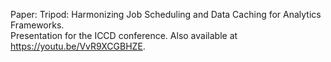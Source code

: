 Paper: Tripod: Harmonizing Job Scheduling and Data Caching for Analytics Frameworks.  
Presentation for the ICCD conference.
Also available at https://youtu.be/VvR9XCGBHZE.
